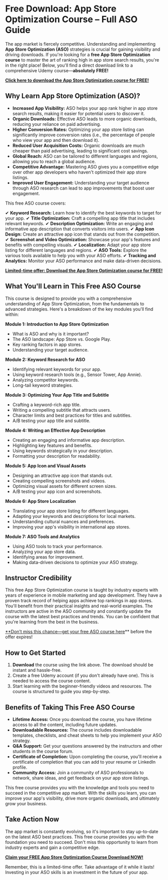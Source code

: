 # Free Download: App Store Optimization Course – Full ASO Guide

The app market is fiercely competitive. Understanding and implementing **App Store Optimization (ASO)** strategies is crucial for gaining visibility and driving downloads. If you're looking for a **free App Store Optimization course** to master the art of ranking high in app store search results, you're in the right place! Below, you'll find a direct download link to a comprehensive Udemy course—**absolutely FREE!**

[**Click here to download the App Store Optimization course for FREE!**](https://udemywork.com/app-store-optimization-course)

## Why Learn App Store Optimization (ASO)?

*   **Increased App Visibility:** ASO helps your app rank higher in app store search results, making it easier for potential users to discover it.
*   **Organic Downloads:** Effective ASO leads to more organic downloads, reducing your reliance on paid advertising.
*   **Higher Conversion Rates:** Optimizing your app store listing can significantly improve conversion rates (i.e., the percentage of people who view your app and then download it).
*   **Reduced User Acquisition Costs:** Organic downloads are much cheaper than paid advertising, leading to significant cost savings.
*   **Global Reach:** ASO can be tailored to different languages and regions, allowing you to reach a global audience.
*   **Competitive Advantage:** Mastering ASO gives you a competitive edge over other app developers who haven't optimized their app store listings.
*   **Improved User Engagement:** Understanding your target audience through ASO research can lead to app improvements that boost user engagement.

This free ASO course covers:

✔ **Keyword Research:** Learn how to identify the best keywords to target for your app.
✔ **Title Optimization:** Craft a compelling app title that includes relevant keywords.
✔ **Description Optimization:** Write an engaging and informative app description that converts visitors into users.
✔ **App Icon Design:** Create an attractive app icon that stands out from the competition.
✔ **Screenshot and Video Optimization:** Showcase your app's features and benefits with compelling visuals.
✔ **Localization:** Adapt your app store listing for different languages and regions.
✔ **ASO Tools:** Explore the various tools available to help you with your ASO efforts.
✔ **Tracking and Analytics:** Monitor your ASO performance and make data-driven decisions.

[**Limited-time offer: Download the App Store Optimization course for FREE!**](https://udemywork.com/app-store-optimization-course)

## What You'll Learn in This Free ASO Course

This course is designed to provide you with a comprehensive understanding of App Store Optimization, from the fundamentals to advanced strategies. Here's a breakdown of the key modules you'll find within:

**Module 1: Introduction to App Store Optimization**

*   What is ASO and why is it important?
*   The ASO landscape: App Store vs. Google Play.
*   Key ranking factors in app stores.
*   Understanding your target audience.

**Module 2: Keyword Research for ASO**

*   Identifying relevant keywords for your app.
*   Using keyword research tools (e.g., Sensor Tower, App Annie).
*   Analyzing competitor keywords.
*   Long-tail keyword strategies.

**Module 3: Optimizing Your App Title and Subtitle**

*   Crafting a keyword-rich app title.
*   Writing a compelling subtitle that attracts users.
*   Character limits and best practices for titles and subtitles.
*   A/B testing your app title and subtitle.

**Module 4: Writing an Effective App Description**

*   Creating an engaging and informative app description.
*   Highlighting key features and benefits.
*   Using keywords strategically in your description.
*   Formatting your description for readability.

**Module 5: App Icon and Visual Assets**

*   Designing an attractive app icon that stands out.
*   Creating compelling screenshots and videos.
*   Optimizing visual assets for different screen sizes.
*   A/B testing your app icon and screenshots.

**Module 6: App Store Localization**

*   Translating your app store listing for different languages.
*   Adapting your keywords and descriptions for local markets.
*   Understanding cultural nuances and preferences.
*   Improving your app's visibility in international app stores.

**Module 7: ASO Tools and Analytics**

*   Using ASO tools to track your performance.
*   Analyzing your app store data.
*   Identifying areas for improvement.
*   Making data-driven decisions to optimize your ASO strategy.

## Instructor Credibility

This free App Store Optimization course is taught by industry experts with years of experience in mobile marketing and app development. They have a proven track record of helping apps achieve top rankings in app stores. You'll benefit from their practical insights and real-world examples. The instructors are active in the ASO community and constantly update the course with the latest best practices and trends. You can be confident that you're learning from the best in the business.

[**Don’t miss this chance—get your free ASO course here](https://udemywork.com/app-store-optimization-course)** before the offer expires!

## How to Get Started

1.  **Download** the course using the link above. The download should be instant and hassle-free.
2.  Create a free Udemy account (if you don't already have one). This is needed to access the course content.
3.  Start learning with the beginner-friendly videos and resources. The course is structured to guide you step-by-step.

## Benefits of Taking This Free ASO Course

*   **Lifetime Access:** Once you download the course, you have lifetime access to all the content, including future updates.
*   **Downloadable Resources:** The course includes downloadable templates, checklists, and cheat sheets to help you implement your ASO strategy.
*   **Q&A Support:** Get your questions answered by the instructors and other students in the course forum.
*   **Certificate of Completion:** Upon completing the course, you'll receive a certificate of completion that you can add to your resume or LinkedIn profile.
*   **Community Access:** Join a community of ASO professionals to network, share ideas, and get feedback on your app store listings.

This free course provides you with the knowledge and tools you need to succeed in the competitive app market. With the skills you learn, you can improve your app's visibility, drive more organic downloads, and ultimately grow your business.

## Take Action Now

The app market is constantly evolving, so it's important to stay up-to-date on the latest ASO best practices. This free course provides you with the foundation you need to succeed. Don't miss this opportunity to learn from industry experts and gain a competitive edge.

**[Claim your FREE App Store Optimization Course Download NOW!](https://udemywork.com/app-store-optimization-course)**

Remember, this is a limited-time offer. Take advantage of it while it lasts! Investing in your ASO skills is an investment in the future of your app.
